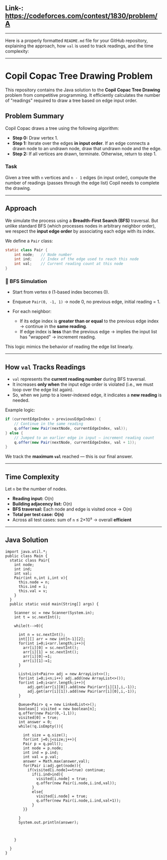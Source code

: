 ## Link-: https://codeforces.com/contest/1830/problem/A
---

Here is a properly formatted `README.md` file for your GitHub repository, explaining the approach, how `val` is used to track readings, and the time complexity:

---

#  Copil Copac Tree Drawing Problem

This repository contains the Java solution to the **Copil Copac Tree Drawing** problem from competitive programming. It efficiently calculates the number of "readings" required to draw a tree based on edge input order.

##  Problem Summary

Copil Copac draws a tree using the following algorithm:

- **Step 0:** Draw vertex 1.
- **Step 1:** Iterate over the edges **in input order**. If an edge connects a drawn node to an undrawn node, draw that undrawn node and the edge.
- **Step 2:** If all vertices are drawn, terminate. Otherwise, return to step 1.

###  Task

Given a tree with `n` vertices and `n - 1` edges (in input order), compute the number of readings (passes through the edge list) Copil needs to complete the drawing.

---

## Approach

We simulate the process using a **Breadth-First Search (BFS)** traversal. But unlike standard BFS (which processes nodes in arbitrary neighbor order), we respect the **input edge order** by associating each edge with its index.

We define a `Pair` class:
```java
static class Pair {
    int node;   // Node number
    int ind;    // Index of the edge used to reach this node
    int val;    // Current reading count at this node
}
````

### 🔄 BFS Simulation

* Start from vertex `0` (1-based index becomes 0).
* Enqueue `Pair(0, -1, 1)` → node 0, no previous edge, initial reading = 1.
* For each neighbor:

  * If its edge index is **greater than or equal** to the previous edge index → continue in the **same reading**.
  * If edge index is **less** than the previous edge → implies the input list has "wrapped" → increment reading.

This logic mimics the behavior of reading the edge list linearly.

---

##  How `val` Tracks Readings

* `val` represents the **current reading number** during BFS traversal.
* It increases **only when** the input edge order is violated (i.e., we must loop over the edge list again).
* So, when we jump to a lower-indexed edge, it indicates a **new reading** is needed.

Example logic:

```java
if (currentEdgeIndex > previousEdgeIndex) {
    // Continue in the same reading
    q.offer(new Pair(nextNode, currentEdgeIndex, val));
} else {
    // Jumped to an earlier edge in input — increment reading count
    q.offer(new Pair(nextNode, currentEdgeIndex, val + 1));
}
```

We track the **maximum `val`** reached — this is our final answer.

---

##  Time Complexity

Let `n` be the number of nodes.

* **Reading input:** O(n)
* **Building adjacency list:** O(n)
* **BFS traversal:** Each node and edge is visited once → O(n)
* **Total per test case:** **O(n)**
* Across all test cases: sum of `n` ≤ 2×10⁵ → overall **efficient**


---
## Java Solution
```
import java.util.*;
public class Main {
  static class Pair{
    int node;
    int ind;
    int val;
    Pair(int n,int i,int v){
      this.node = n;
      this.ind = i;
      this.val = v;
    }
  }
  public static void main(String[] args) {
    
    Scanner sc = new Scanner(System.in);
    int t = sc.nextInt();

    while(t-->0){

      int n = sc.nextInt();
      int[][] arr = new int[n-1][2];
      for(int i=0;i<arr.length;i++){
        arr[i][0] = sc.nextInt();
        arr[i][1] = sc.nextInt();
        arr[i][0]-=1;
        arr[i][1]-=1;
      }

      List<List<Pair>> adj = new ArrayList<>();
      for(int i=0;i<n;i++) adj.add(new ArrayList<>());
      for(int i=0;i<arr.length;i++){
          adj.get(arr[i][0]).add(new Pair(arr[i][1],i,-1));
          adj.get(arr[i][1]).add(new Pair(arr[i][0],i,-1));
      }

      Queue<Pair> q = new LinkedList<>();
      boolean[] visited = new boolean[n];
      q.offer(new Pair(0,-1,1));
      visited[0] = true;
      int answer = 0;
      while(!q.isEmpty()){

        int size = q.size();
        for(int j=0;j<size;j++){
        Pair p = q.poll();
        int node = p.node;
        int ind = p.ind;
        int val = p.val;
        answer = Math.max(answer,val);
        for(Pair i:adj.get(node)){
          if(visited[i.node]==true) continue;
            if(i.ind>ind){
              visited[i.node] = true;
              q.offer(new Pair(i.node,i.ind,val));
            }
            else{
              visited[i.node] = true;
              q.offer(new Pair(i.node,i.ind,val+1));
            }
        }}
        
      } 
      System.out.println(answer);

      
      
    }
    
  }
}


